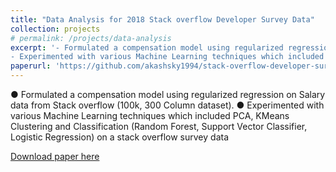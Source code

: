 ```yaml
---
title: "Data Analysis for 2018 Stack overflow Developer Survey Data"
collection: projects
# permalink: /projects/data-analysis
excerpt: '- Formulated a compensation model using regularized regression on Salary data from Stack overflow (100k, 300 Column dataset).
- Experimented with various Machine Learning techniques which included PCA, KMeans Clustering and Classification (Random Forest, Support Vector Classifier, Logistic Regression) on a stack overflow survey data'
paperurl: 'https://github.com/akashsky1994/stack-overflow-developer-survey-analysis'
---
```

● Formulated a compensation model using regularized regression on Salary data from Stack overflow (100k, 300 Column dataset).
● Experimented with various Machine Learning techniques which included PCA, KMeans Clustering and Classification (Random Forest, Support Vector Classifier, Logistic Regression) on a stack overflow survey data

[Download paper here](https://github.com/akashsky1994/stack-overflow-developer-survey-analysis)